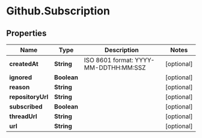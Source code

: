 # Github.Subscription

## Properties

Name | Type | Description | Notes
------------ | ------------- | ------------- | -------------
**createdAt** | **String** | ISO 8601 format: YYYY-MM-DDTHH:MM:SSZ | [optional] 
**ignored** | **Boolean** |  | [optional] 
**reason** | **String** |  | [optional] 
**repositoryUrl** | **String** |  | [optional] 
**subscribed** | **Boolean** |  | [optional] 
**threadUrl** | **String** |  | [optional] 
**url** | **String** |  | [optional] 


